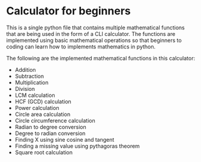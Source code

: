 # Calculator for beginners

This is a single python file that contains multiple mathematical functions that are being used in the form of a CLI calculator.
The functions are implemented using basic mathematical operations so that beginners to coding can learn how to implements mathematics in python.

The following are the implemented mathematical functions in this calculator:
 - Addition
 - Subtraction
 - Multiplication
 - Division
 - LCM calculation
 - HCF (GCD) calculation
 - Power calculation
 - Circle area calculation
 - Circle circumference calculation
 - Radian to degree conversion
 - Degree to radian conversion
 - Finding X using sine cosine and tangent
 - Finding a missing value using pythagoras theorem
 - Square root calculation
